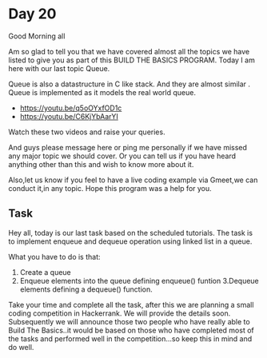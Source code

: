 # Day 20

Good Morning all

Am so glad to tell you that we have covered almost all the topics we have listed to give you as part of this BUILD THE BASICS PROGRAM. Today I am here with our last topic Queue.

Queue is also a datastructure in C like stack. And they are almost similar . Queue is implemented as it models the real world queue.

- https://youtu.be/q5oOYxfOD1c
- https://youtu.be/C6KjYbAarYI

Watch these two videos and raise your queries.

And guys please message here or ping me personally if we have missed any major topic we should cover. Or you can tell us if you have heard anything other than this and wish to know more about it.

Also,let us know if you feel to have a live coding example via Gmeet,we can conduct it,in any topic.
Hope this program was a help for you.


## Task

Hey all, today is our last task based on the scheduled tutorials. The task is to implement enqueue and dequeue operation using linked list in a queue.

What you have to do is that:
1. Create a queue
2. Enqueue elements into the queue defining enqueue() funtion
3.Dequeue elements defining a dequeue() function. 

Take your time and complete all the task, after this we are planning a small coding competition in Hackerrank. We will provide the details soon. Subsequently we will announce those two people who have really able to Build The Basics..it would be based on those who have completed most of the tasks and performed well in the competition...so keep this in mind and do well.
